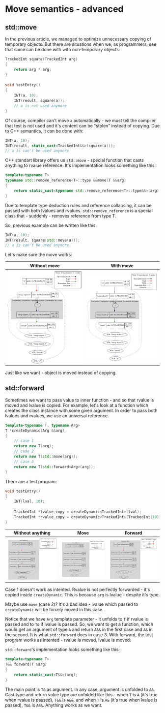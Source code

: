 # Move semantics - advanced

## std::move

In the previous article, we managed to optimize unnecessary copying of temporary objects. But there are situations when we, as programmers, see that same can be done with with non-temporary objects:

```c++
TrackedInt square(TrackedInt arg)
{
    return arg * arg;
}

void testEntry()
{
    INT(a, 10);
    INT(result, square(a));
    // a is not used anymore
}
```

Of course, compiler can't move `a` automatically - we must tell the compiler that test is not used and it's content can be "stolen" instead of copying. Due to C++ semantics, it can be done with:

```c++
INT(a, 10);
INT(result, static_cast<TrackedInt&&>(square(a)));
// a is can't be used anymore
```

C++ standart library offers us `std::move` - special function that casts anything to rvalue reference. It's implementation looks something like this:

```c++
template<typename T>
typename std::remove_reference<T>::type &&move(T &&arg)
{
    return static_cast<typename std::remove_reference<T>::type&&>(arg);
}
```

Due to template type deduction rules and reference collapsing, it can be passed with both lvalues and rvalues. `std::remove_reference` is a special class that - suddenly - removes reference from type T.

So, previous example can be written like this
```c++
INT(a, 10);
INT(result, square(std::move(a)));
// a is can't be used anymore
```

Let's make sure the move works:

| Without move                    | With move                    |
| ------------------------------  | ---------------------------- |
| ![](../images/without_move.png) | ![](../images/with_move.png) |

Just like we want - object is moved instead of copying.

## std::forward

Sometimes we want to pass value to inner function - and so that rvalue is moved and lvalue is copied. For example, let's look at a function which creates the class instance with some given argument. In order to pass both lvalues and rvalues, we use an universal reference.

```c++
template<typename T, typename Arg>
T *createDynamic(Arg &&arg)
{
    // case 1
    return new T(arg);
    // case 2
    return new T(std::move(arg));
    // case 3
    return new T(std::forward<Arg>(arg));
}
```

There are a test program:

```c++
void testEntry()
{
    INT(lval, 10);

    TrackedInt *lvalue_copy = createDynamic<TrackedInt>(lval);
    TrackedInt *rvalue_copy = createDynamic<TrackedInt>(TrackedInt(10));
}
```

| Without anything                | Move                                    | Forward                         |
| ------------------------------  | --------------------------------------- | ------------------------------- |
| ![](../images/without_forward.png) | ![](../images/move_instead_forward.png) | ![](../images/with_forward.png) |

Case 1 doesn't work as intented. Rvalue is not perfectly forwarded - it's copied inside `createDynamic`. This is because `arg` is lvalue - despite it's type.

Maybe use `move` (case 2)? It's a bad idea - lvalue which passed to `createDynamic` will be forcely moved in this case.

Notice that we have `Arg` template parameter - it unfolds to `T` if rvalue is passed and to `T&` if lvalue is passed. So, we want to get a function, which would get an argument of type `A` and return `A&&` in the first case and `A&` in the second. It is what `std::forward` does in case 3. With forward, the test program works as intented - rvalue is moved, lvalue is moved:

`std::forward`'s implementation looks something like this:

```c++
template<typename T>
T&& forward(T &arg)
{
    return static_cast<T&&>(arg);
}
```

The main point is `T&` as argument. In any case, argument is unfolded to `A&`. Cast type and return value type are unfolded like this - wheh `T` is `A` (it's true when rvalue is passed), `T&&` is `A&&`, and when `T` is `A&` (it's true when lvalue is passed), `T&&` is `A&&`. Anything works as we want.
